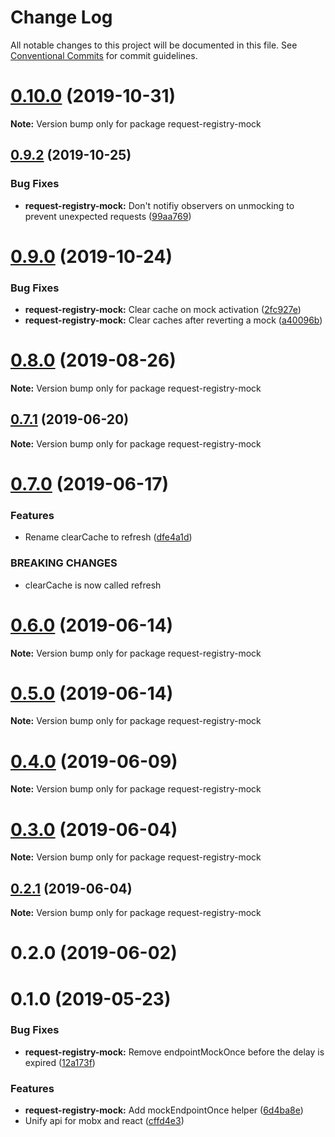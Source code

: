 # Change Log

All notable changes to this project will be documented in this file.
See [Conventional Commits](https://conventionalcommits.org) for commit guidelines.

# [0.10.0](https://github.com/namics/request-registry/compare/v0.9.2...v0.10.0) (2019-10-31)

**Note:** Version bump only for package request-registry-mock





## [0.9.2](https://github.com/namics/request-registry/compare/v0.9.1...v0.9.2) (2019-10-25)


### Bug Fixes

* **request-registry-mock:** Don't notifiy observers on unmocking to prevent unexpected requests ([99aa769](https://github.com/namics/request-registry/commit/99aa769))





# [0.9.0](https://github.com/namics/request-registry/compare/v0.8.1...v0.9.0) (2019-10-24)


### Bug Fixes

* **request-registry-mock:** Clear cache on mock activation ([2fc927e](https://github.com/namics/request-registry/commit/2fc927e))
* **request-registry-mock:** Clear caches after reverting a mock ([a40096b](https://github.com/namics/request-registry/commit/a40096b))





# [0.8.0](https://github.com/namics/request-registry/compare/v0.7.1...v0.8.0) (2019-08-26)

**Note:** Version bump only for package request-registry-mock





## [0.7.1](https://github.com/namics/request-registry/compare/v0.7.0...v0.7.1) (2019-06-20)

**Note:** Version bump only for package request-registry-mock





# [0.7.0](https://github.com/namics/request-registry/compare/v0.6.1...v0.7.0) (2019-06-17)


### Features

* Rename clearCache to refresh ([dfe4a1d](https://github.com/namics/request-registry/commit/dfe4a1d))


### BREAKING CHANGES

* clearCache is now called refresh





# [0.6.0](https://github.com/namics/request-registry/compare/v0.5.0...v0.6.0) (2019-06-14)

**Note:** Version bump only for package request-registry-mock






# [0.5.0](https://github.com/namics/request-registry/compare/v0.4.0...v0.5.0) (2019-06-14)

**Note:** Version bump only for package request-registry-mock





# [0.4.0](https://github.com/namics/request-registry/compare/v0.3.0...v0.4.0) (2019-06-09)

**Note:** Version bump only for package request-registry-mock





# [0.3.0](https://github.com/namics/request-registry/compare/v0.2.1...v0.3.0) (2019-06-04)

**Note:** Version bump only for package request-registry-mock





## [0.2.1](https://github.com/namics/request-registry/compare/v0.2.0...v0.2.1) (2019-06-04)

**Note:** Version bump only for package request-registry-mock





# 0.2.0 (2019-06-02)



# 0.1.0 (2019-05-23)


### Bug Fixes

* **request-registry-mock:** Remove endpointMockOnce before the delay is expired ([12a173f](https://github.com/namics/request-registry/commit/12a173f))


### Features

* **request-registry-mock:** Add mockEndpointOnce helper ([6d4ba8e](https://github.com/namics/request-registry/commit/6d4ba8e))
* Unify api for mobx and react ([cffd4e3](https://github.com/namics/request-registry/commit/cffd4e3))
